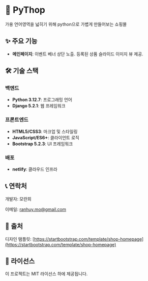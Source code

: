 # 🐍 PyThop
가용 언어영역을 넓히기 위해 python으로 가볍게 만들어보는 쇼핑몰



## ✨ 주요 기능
- **메인페이지**: 이벤트 베너 상단 노출. 등록된 상품 슬라이드 이미지 뷰 제공.



## 🛠️ 기술 스택

### 백엔드
- **Python 3.12.7**: 프로그래밍 언어
- **Django 5.2.1**: 웹 프레임워크
<!-- - **Django REST Framework**: API 구현
- **Celery**: 비동기 작업 처리
- **PostgreSQL**: 데이터베이스
- **Redis**: 캐싱 및 메시지 브로커 -->

### 프론트엔드
- **HTML5/CSS3**: 마크업 및 스타일링
- **JavaScript/ES6+**: 클라이언트 로직
- **Bootstrap 5.2.3**: UI 프레임워크

### 배포
- **netlify**: 클라우드 인프라



<!-- ## 📝 개발 원칙

- **클린 코드**: PEP8 준수 및 가독성 높은 코드 작성
- **테스트 주도 개발**: 단위 및 통합 테스트로 코드 품질 보장
- **보안 중심**: OWASP 가이드라인 준수
- **성능 최적화**: 데이터베이스 쿼리 최적화 및 캐싱 전략 구현 -->



## 📞 연락처

개발자: 모란희

이메일: ranhuy.mo@gmail.com



## 🔗 출처

디자인 탬플릿: [https://startbootstrap.com/template/shop-homepage](https://startbootstrap.com/template/shop-homepage)



## 📜 라이선스

이 프로젝트는 MIT 라이선스 하에 제공됩니다.
